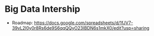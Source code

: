 # Big Data Intership
 
+ Roadmap: https://docs.google.com/spreadsheets/d/1fJV7-39vL2I0y0r8Rs6de9S6qqQQyO23IBDN6s1mkX0/edit?usp=sharing